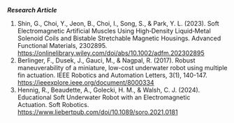 ***Research Article*** <br>
1. Shin, G., Choi, Y., Jeon, B., Choi, I., Song, S., & Park, Y. L. (2023). Soft Electromagnetic Artificial Muscles Using High‐Density Liquid‐Metal Solenoid Coils and Bistable Stretchable Magnetic Housings. Advanced Functional Materials, 2302895. https://onlinelibrary.wiley.com/doi/abs/10.1002/adfm.202302895
2. Berlinger, F., Dusek, J., Gauci, M., & Nagpal, R. (2017). Robust maneuverability of a miniature, low-cost underwater robot using multiple fin actuation. IEEE Robotics and Automation Letters, 3(1), 140-147. https://ieeexplore.ieee.org/document/8000334
3. Hennig, R., Beaudette, A., Golecki, H. M., & Walsh, C. J. (2024). Educational Soft Underwater Robot with an Electromagnetic Actuation. Soft Robotics. https://www.liebertpub.com/doi/10.1089/soro.2021.0181
